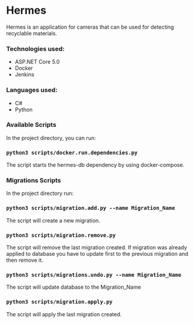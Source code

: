 # Hermes
Hermes is an application for cameras that can be used for detecting recyclable materials. 

### Technologies used:
* ASP.NET Core 5.0
* Docker
* Jenkins

### Languages used:
* C#
* Python

### Available Scripts
In the project directory, you can run:
### `python3 scripts/docker.run.dependencies.py`
The script starts the hermes-db dependency by using docker-compose.

### Migrations Scripts
In the project directory run:
### `python3 scripts/migration.add.py --name Migration_Name`
The script will create a new migration.

### `python3 scripts/migration.remove.py`
The script will remove the last migration created. If migration was already applied to database you have to update first to the previous migration and then remove it.

### `python3 scripts/migrations.undo.py --name Migration_Name`
The script will update database to the Migration_Name

### `python3 scripts/migration.apply.py`
The script will apply the last migration created.
